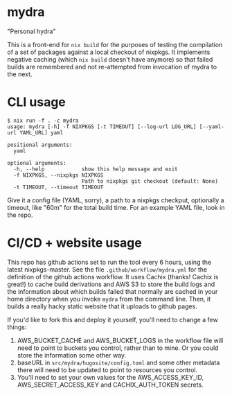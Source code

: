 # mydra

"Personal hydra"

This is a front-end for `nix build` for the purposes of testing the compilation of a set
of packages against a local checkout of nixpkgs. It implements negative caching (which
`nix build` doesn't have anymore) so that failed builds are remembered and not re-attempted
from invocation of mydra to the next.

CLI usage
=========

```
$ nix run -f . -c mydra
usage: mydra [-h] -f NIXPKGS [-t TIMEOUT] [--log-url LOG_URL] [--yaml-url YAML_URL] yaml

positional arguments:
  yaml

optional arguments:
  -h, --help            show this help message and exit
  -f NIXPKGS, --nixpkgs NIXPKGS
                        Path to nixpkgs git checkout (default: None)
  -t TIMEOUT, --timeout TIMEOUT
```

Give it a config file (YAML, sorry), a path to a nixpkgs checkput, optionally a timeout, like "60m"
for the total build time. For an example YAML file, look in the repo.


CI/CD + website usage
=====================

This repo has github actions set to run the tool every 6 hours, using the latest nixpkgs-master.
See the file `.github/workflow/mydra.yml` for the definition of the github actions workflow. It
uses Cachix (thanks! Cachix is great!) to cache build derivations and AWS S3 to store the build
logs and the information about which builds failed that normally are cached in your home
directory when you invoke `mydra` from the command line. Then, it builds a really hacky static
website that it uploads to github pages.

If you'd like to fork this and deploy it yourself, you'll need to change a few things:
1. AWS_BUCKET_CACHE and AWS_BUCKET_LOGS in the workflow file will need to point to buckets
   you control, rather than to mine. Or you could store the information some other way.
2. baseURL in `src/mydra/hugosite/config.toml` and some other metadata there will need to be
   updated to point to resources you control.
3. You'll need to set your own values for the AWS_ACCESS_KEY_ID, AWS_SECRET_ACCESS_KEY and
   CACHIX_AUTH_TOKEN secrets.
